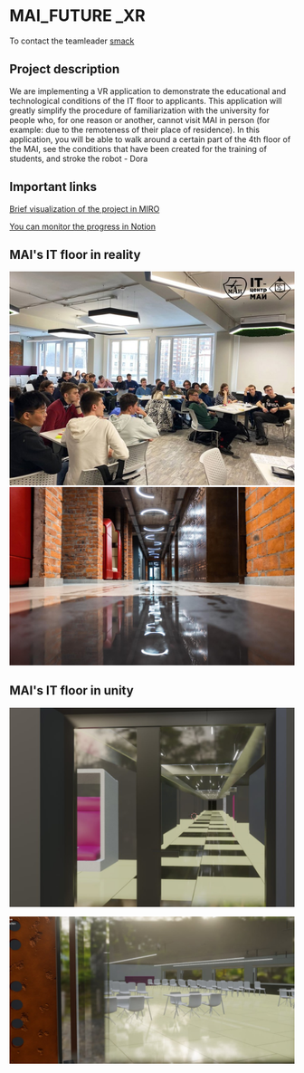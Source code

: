 # MAI_FUTURE _XR

To contact the teamleader [smack](https://t.me/frog_without_rog_is_f "link to telegram")

## Project description

We are implementing a VR application to demonstrate the educational and technological conditions of the IT floor to applicants. This application will greatly simplify the procedure of familiarization with the university for people who, for one reason or another, cannot visit MAI in person (for example: due to the remoteness of their place of residence). In this application, you will be able to walk around a certain part of the 4th floor of the MAI, see the conditions that have been created for the training of students, and stroke the robot - Dora

## Important links
[Brief visualization of the project in MIRO](https://mir.com/app/board/uXjVPgpyb8w=)

[You can monitor the progress in Notion](https://www.notion.so/7aba2ef765b34600aee69606522dbde4?v=1df3c7407c044c1f98c979df3c2540fe)

## MAI's IT floor in reality
![vfMKWR1Cvag](CatalogAssets/assets_readme/vfMKWR1Cvag.jpg)
![vfMKWR1Cvag](CatalogAssets/assets_readme/image.png)
## MAI's IT floor in unity
![photo_2023-04-24 08.29.59](CatalogAssets/assets_readme/photo_2023-04-24%2008.29.59.jpeg)

![photo_2023-04-24 08.30.06](CatalogAssets/assets_readme/photo_2023-04-24%2008.30.06.jpeg)

